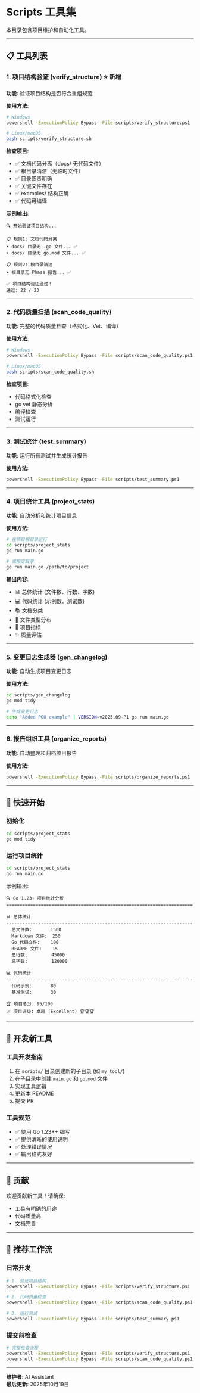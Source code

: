 ﻿# Scripts 工具集

本目录包含项目维护和自动化工具。

---

## 📋 工具列表

### 1. 项目结构验证 (verify_structure) ⭐ 新增

**功能**: 验证项目结构是否符合重组规范

**使用方法**:

```bash
# Windows
powershell -ExecutionPolicy Bypass -File scripts/verify_structure.ps1

# Linux/macOS
bash scripts/verify_structure.sh
```

**检查项目**:

- ✅ 文档代码分离（docs/ 无代码文件）
- ✅ 根目录清洁（无临时文件）
- ✅ 目录职责明确
- ✅ 关键文件存在
- ✅ examples/ 结构正确
- ✅ 代码可编译

**示例输出**:

```text
🔍 开始验证项目结构...

📋 规则1: 文档代码分离
➤ docs/ 目录无 .go 文件... ✅
➤ docs/ 目录无 go.mod 文件... ✅

📋 规则2: 根目录清洁
➤ 根目录无 Phase 报告... ✅

✅ 项目结构验证通过！
通过: 22 / 23
```

---

### 2. 代码质量扫描 (scan_code_quality)

**功能**: 完整的代码质量检查（格式化、Vet、编译）

**使用方法**:

```bash
# Windows
powershell -ExecutionPolicy Bypass -File scripts/scan_code_quality.ps1

# Linux/macOS
bash scripts/scan_code_quality.sh
```

**检查项目**:

- 代码格式化检查
- go vet 静态分析
- 编译检查
- 测试运行

---

### 3. 测试统计 (test_summary)

**功能**: 运行所有测试并生成统计报告

**使用方法**:

```bash
powershell -ExecutionPolicy Bypass -File scripts/test_summary.ps1
```

---

### 4. 项目统计工具 (project_stats)

**功能**: 自动分析和统计项目信息

**使用方法**:

```bash
# 在项目根目录运行
cd scripts/project_stats
go run main.go

# 或指定目录
go run main.go /path/to/project
```

**输出内容**:

- 📊 总体统计 (文件数、行数、字数)
- 💻 代码统计 (示例数、测试数)
- 📚 文档分类
- 📁 文件类型分布
- 🎯 项目指标
- ✨ 质量评估

---

### 5. 变更日志生成器 (gen_changelog)

**功能**: 自动生成项目变更日志

**使用方法**:

```bash
cd scripts/gen_changelog
go mod tidy

# 生成变更日志
echo "Added PGO example" | VERSION=v2025.09-P1 go run main.go
```

---

### 6. 报告组织工具 (organize_reports)

**功能**: 自动整理和归档项目报告

**使用方法**:

```bash
powershell -ExecutionPolicy Bypass -File scripts/organize_reports.ps1
```

---

## 🚀 快速开始

### 初始化

```bash
cd scripts/project_stats
go mod tidy
```

### 运行项目统计

```bash
cd scripts/project_stats
go run main.go
```

示例输出:

```text
🔍 Go 1.23+ 项目统计分析
======================================================================

📊 总体统计
----------------------------------------------------------------------
  总文件数:       1500
  Markdown 文件:  250
  Go 代码文件:    100
  README 文件:    15
  总行数:         45000
  总字数:         120000

💻 代码统计
----------------------------------------------------------------------
  代码示例:       80
  基准测试:       30

🏆 项目总分: 95/100
📈 项目评级: 卓越 (Excellent) 🏆🏆🏆
```

---

## 📝 开发新工具

### 工具开发指南

1. 在 `scripts/` 目录创建新的子目录 (如 `my_tool/`)
2. 在子目录中创建 `main.go` 和 `go.mod` 文件
3. 实现工具逻辑
4. 更新本 README
5. 提交 PR

### 工具规范

- ✅ 使用 Go 1.23++ 编写
- ✅ 提供清晰的使用说明
- ✅ 处理错误情况
- ✅ 输出格式友好

---

## 🤝 贡献

欢迎贡献新工具！请确保:

- 工具有明确的用途
- 代码质量高
- 文档完善

---

## 🎯 推荐工作流

### 日常开发

```bash
# 1. 验证项目结构
powershell -ExecutionPolicy Bypass -File scripts/verify_structure.ps1

# 2. 代码质量检查
powershell -ExecutionPolicy Bypass -File scripts/scan_code_quality.ps1

# 3. 运行测试
powershell -ExecutionPolicy Bypass -File scripts/test_summary.ps1
```

### 提交前检查

```bash
# 完整检查流程
powershell -ExecutionPolicy Bypass -File scripts/verify_structure.ps1
powershell -ExecutionPolicy Bypass -File scripts/scan_code_quality.ps1
```

---

**维护者**: AI Assistant  
**最后更新**: 2025年10月19日

